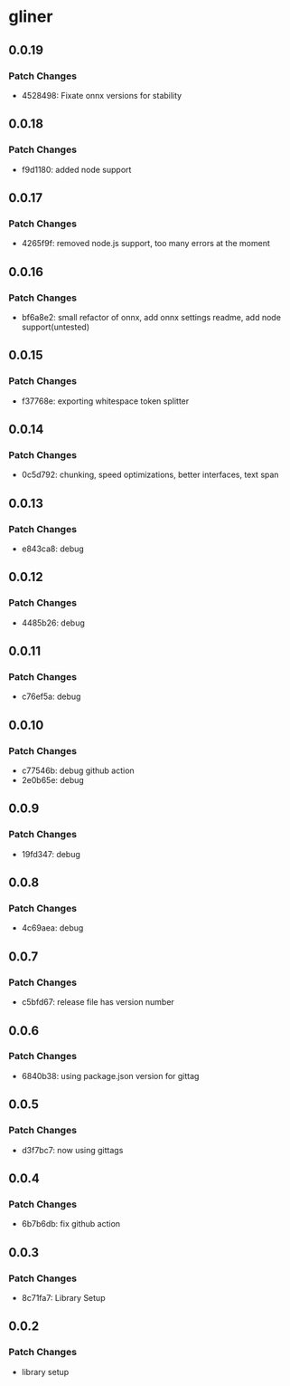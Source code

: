 # gliner

## 0.0.19

### Patch Changes

- 4528498: Fixate onnx versions for stability

## 0.0.18

### Patch Changes

- f9d1180: added node support

## 0.0.17

### Patch Changes

- 4265f9f: removed node.js support, too many errors at the moment

## 0.0.16

### Patch Changes

- bf6a8e2: small refactor of onnx, add onnx settings readme, add node support(untested)

## 0.0.15

### Patch Changes

- f37768e: exporting whitespace token splitter

## 0.0.14

### Patch Changes

- 0c5d792: chunking, speed optimizations, better interfaces, text span

## 0.0.13

### Patch Changes

- e843ca8: debug

## 0.0.12

### Patch Changes

- 4485b26: debug

## 0.0.11

### Patch Changes

- c76ef5a: debug

## 0.0.10

### Patch Changes

- c77546b: debug github action
- 2e0b65e: debug

## 0.0.9

### Patch Changes

- 19fd347: debug

## 0.0.8

### Patch Changes

- 4c69aea: debug

## 0.0.7

### Patch Changes

- c5bfd67: release file has version number

## 0.0.6

### Patch Changes

- 6840b38: using package.json version for gittag

## 0.0.5

### Patch Changes

- d3f7bc7: now using gittags

## 0.0.4

### Patch Changes

- 6b7b6db: fix github action

## 0.0.3

### Patch Changes

- 8c71fa7: Library Setup

## 0.0.2

### Patch Changes

- library setup
